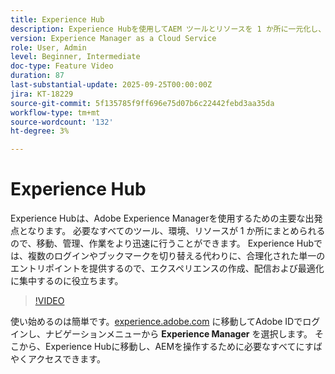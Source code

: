 ```yaml
---
title: Experience Hub
description: Experience Hubを使用してAEM ツールとリソースを 1 か所に一元化し、アクセスを効率化することで、より迅速に作業を進め、より優れたエクスペリエンスを提供する方法について説明します。
version: Experience Manager as a Cloud Service
role: User, Admin
level: Beginner, Intermediate
doc-type: Feature Video
duration: 87
last-substantial-update: 2025-09-25T00:00:00Z
jira: KT-18229
source-git-commit: 5f135785f9ff696e75d07b6c22442febd3aa35da
workflow-type: tm+mt
source-wordcount: '132'
ht-degree: 3%

---
```



# Experience Hub

Experience Hubは、Adobe Experience Managerを使用するための主要な出発点となります。 必要なすべてのツール、環境、リソースが 1 か所にまとめられるので、移動、管理、作業をより迅速に行うことができます。 Experience Hubでは、複数のログインやブックマークを切り替える代わりに、合理化された単一のエントリポイントを提供するので、エクスペリエンスの作成、配信および最適化に集中するのに役立ちます。

>[!VIDEO](https://video.tv.adobe.com/v/3475246/?learn=on&enablevpops)

使い始めるのは簡単です。[experience.adobe.com](https://experience.adobe.com) に移動してAdobe IDでログインし、ナビゲーションメニューから **Experience Manager** を選択します。 そこから、Experience Hubに移動し、AEMを操作するために必要なすべてにすばやくアクセスできます。

